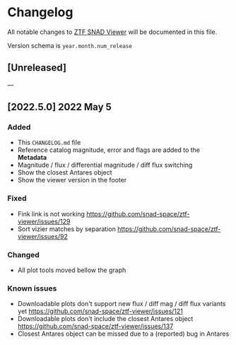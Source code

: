 # Changelog

All notable changes to [ZTF SNAD Viewer](http://ztf.snad.space) will be documented in this file.

Version schema is `year.month.num_release`

## [Unreleased]

—

## [2022.5.0] 2022 May 5

### Added

- This `CHANGELOG.md` file
- Reference catalog magnitude, error and flags are added to the **Metadata**
- Magnitude / flux / differential magnitude / diff flux switching
- Show the closest Antares object
- Show the viewer version in the footer

### Fixed

- Fink link is not working https://github.com/snad-space/ztf-viewer/issues/129
- Sort vizier matches by separation https://github.com/snad-space/ztf-viewer/issues/92

### Changed

- All plot tools moved bellow the graph

### Known issues

- Downloadable plots don't support new flux / diff mag / diff flux variants yet https://github.com/snad-space/ztf-viewer/issues/121
- Downloadable plots don't include the closest Antares object https://github.com/snad-space/ztf-viewer/issues/137
- Closest Antares object can be missed due to a (reported) bug in Antares
